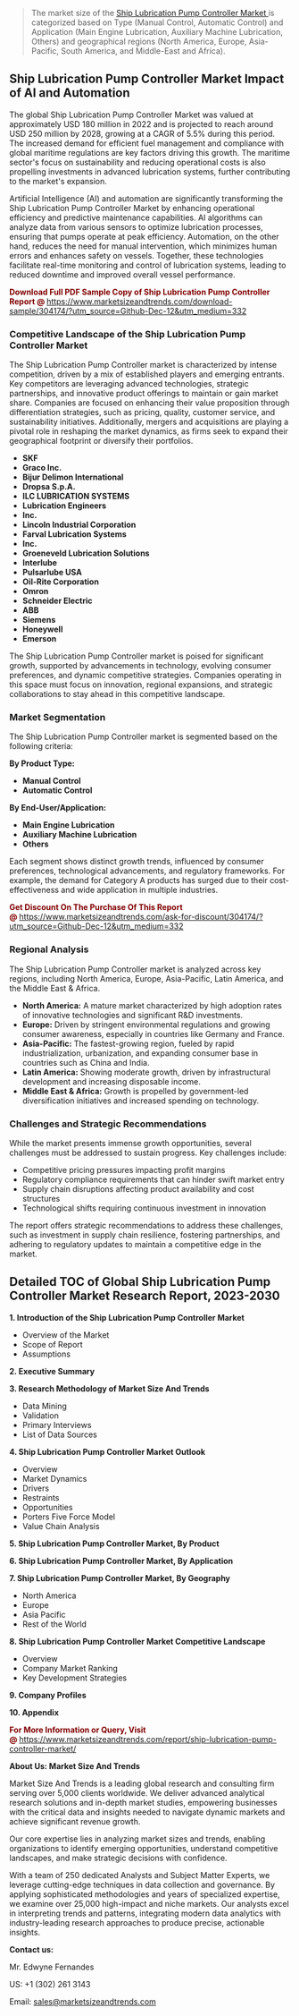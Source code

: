 <blockquote><p>The market size of the <a href="https://www.marketsizeandtrends.com/download-sample/304174/?utm_source=Github-Dec-12&amp;utm_medium=332" target="_blank">Ship Lubrication Pump Controller Market </a>is categorized based on Type (Manual Control, Automatic Control) and Application (Main Engine Lubrication, Auxiliary Machine Lubrication, Others) and geographical regions (North America, Europe, Asia-Pacific, South America, and Middle-East and Africa).</p></blockquote><p><h2>Ship Lubrication Pump Controller Market Impact of AI and Automation</h2><p>The global Ship Lubrication Pump Controller Market was valued at approximately USD 180 million in 2022 and is projected to reach around USD 250 million by 2028, growing at a CAGR of 5.5% during this period. The increased demand for efficient fuel management and compliance with global maritime regulations are key factors driving this growth. The maritime sector's focus on sustainability and reducing operational costs is also propelling investments in advanced lubrication systems, further contributing to the market's expansion.</p><p>Artificial Intelligence (AI) and automation are significantly transforming the Ship Lubrication Pump Controller Market by enhancing operational efficiency and predictive maintenance capabilities. AI algorithms can analyze data from various sensors to optimize lubrication processes, ensuring that pumps operate at peak efficiency. Automation, on the other hand, reduces the need for manual intervention, which minimizes human errors and enhances safety on vessels. Together, these technologies facilitate real-time monitoring and control of lubrication systems, leading to reduced downtime and improved overall vessel performance.</p></p><p><strong><span style="color: #800000;">Download Full PDF Sample Copy of Ship Lubrication Pump Controller Report @</span>&nbsp;</strong><a href="https://www.marketsizeandtrends.com/download-sample/304174/?utm_source=Github-Dec-12&amp;utm_medium=332">https://www.marketsizeandtrends.com/download-sample/304174/?utm_source=Github-Dec-12&amp;utm_medium=332</a></p><h3>Competitive Landscape of the Ship Lubrication Pump Controller Market</h3><p>The Ship Lubrication Pump Controller market is characterized by intense competition, driven by a mix of established players and emerging entrants. Key competitors are leveraging advanced technologies, strategic partnerships, and innovative product offerings to maintain or gain market share. Companies are focused on enhancing their value proposition through differentiation strategies, such as pricing, quality, customer service, and sustainability initiatives. Additionally, mergers and acquisitions are playing a pivotal role in reshaping the market dynamics, as firms seek to expand their geographical footprint or diversify their portfolios.</p><p><strong><p><ul><li>SKF </li><li> Graco Inc. </li><li> Bijur Delimon International </li><li> Dropsa S.p.A. </li><li> ILC LUBRICATION SYSTEMS </li><li> Lubrication Engineers </li><li> Inc. </li><li> Lincoln Industrial Corporation </li><li> Farval Lubrication Systems </li><li> Inc. </li><li> Groeneveld Lubrication Solutions </li><li> Interlube </li><li> Pulsarlube USA </li><li> Oil-Rite Corporation </li><li> Omron </li><li> Schneider Electric </li><li> ABB </li><li> Siemens </li><li> Honeywell </li><li> Emerson</p></li></ul></p></strong></p><p>The Ship Lubrication Pump Controller market is poised for significant growth, supported by advancements in technology, evolving consumer preferences, and dynamic competitive strategies. Companies operating in this space must focus on innovation, regional expansions, and strategic collaborations to stay ahead in this competitive landscape.</p><h3>Market Segmentation</h3><p>The Ship Lubrication Pump Controller market is segmented based on the following criteria:</p><p><strong>By Product Type:</strong></p><p><strong><p><ul><li>Manual Control </li><li> Automatic Control</p></li></ul></p></strong></p><p><strong>By End-User/Application:</strong></p><p><strong><p><ul><li>Main Engine Lubrication </li><li> Auxiliary Machine Lubrication </li><li> Others</p></li></ul></p></strong></p><p>Each segment shows distinct growth trends, influenced by consumer preferences, technological advancements, and regulatory frameworks. For example, the demand for Category A products has surged due to their cost-effectiveness and wide application in multiple industries.</p><p><strong><span style="color: #800000;">Get Discount On The Purchase Of This Report @&nbsp;</span></strong><a href="https://www.marketsizeandtrends.com/ask-for-discount/304174/?utm_source=Github-Dec-12&amp;utm_medium=332">https://www.marketsizeandtrends.com/ask-for-discount/304174/?utm_source=Github-Dec-12&amp;utm_medium=332</a></p><h3>Regional Analysis</h3><p>The Ship Lubrication Pump Controller market is analyzed across key regions, including North America, Europe, Asia-Pacific, Latin America, and the Middle East &amp; Africa.</p><ul><li><strong>North America:</strong> A mature market characterized by high adoption rates of innovative technologies and significant R&amp;D investments.</li><li><strong>Europe:</strong> Driven by stringent environmental regulations and growing consumer awareness, especially in countries like Germany and France.</li><li><strong>Asia-Pacific:</strong> The fastest-growing region, fueled by rapid industrialization, urbanization, and expanding consumer base in countries such as China and India.</li><li><strong>Latin America:</strong> Showing moderate growth, driven by infrastructural development and increasing disposable income.</li><li><strong>Middle East &amp; Africa:</strong> Growth is propelled by government-led diversification initiatives and increased spending on technology.</li></ul><h3>Challenges and Strategic Recommendations</h3><p>While the market presents immense growth opportunities, several challenges must be addressed to sustain progress. Key challenges include:</p><ul><li>Competitive pricing pressures impacting profit margins</li><li>Regulatory compliance requirements that can hinder swift market entry</li><li>Supply chain disruptions affecting product availability and cost structures</li><li>Technological shifts requiring continuous investment in innovation</li></ul><p>The report offers strategic recommendations to address these challenges, such as investment in supply chain resilience, fostering partnerships, and adhering to regulatory updates to maintain a competitive edge in the market.</p><h2>Detailed TOC of Global Ship Lubrication Pump Controller Market Research Report, 2023-2030</h2><p><strong>1. Introduction of the Ship Lubrication Pump Controller Market</strong></p><ul><li>Overview of the Market</li><li>Scope of Report</li><li>Assumptions&nbsp;</li></ul><p><strong>2. Executive Summary</strong></p><p><strong>3. Research Methodology of <strong>Market Size And Trends</strong></strong></p><ul><li>Data Mining</li><li>Validation</li><li>Primary Interviews</li><li>List of Data Sources&nbsp;</li></ul><p><strong>4. Ship Lubrication Pump Controller Market Outlook</strong></p><ul><li>Overview</li><li>Market Dynamics</li><li>Drivers</li><li>Restraints</li><li>Opportunities</li><li>Porters Five Force Model</li><li>Value Chain Analysis&nbsp;</li></ul><p><strong>5. Ship Lubrication Pump Controller Market, By Product</strong></p><p><strong>6. Ship Lubrication Pump Controller Market, By Application</strong></p><p><strong>7. Ship Lubrication Pump Controller Market, By Geography</strong></p><ul><li>North America</li><li>Europe</li><li>Asia Pacific</li><li>Rest of the World&nbsp;</li></ul><p><strong>8. Ship Lubrication Pump Controller Market Competitive Landscape</strong></p><ul><li>Overview</li><li>Company Market Ranking</li><li>Key Development Strategies&nbsp;</li></ul><p><strong>9. Company Profiles</strong></p><p><strong>10. Appendix</strong></p><p><strong><span style="color: #800000;">For More Information or Query, Visit @&nbsp;</span></strong><a href="https://www.marketsizeandtrends.com/report/ship-lubrication-pump-controller-market/">https://www.marketsizeandtrends.com/report/ship-lubrication-pump-controller-market/</a></p><p></p><p><strong>About Us:&nbsp;Market Size And Trends</strong></p><p>Market Size And Trends&nbsp;is a leading global research and consulting firm serving over 5,000 clients worldwide. We deliver advanced analytical research solutions and in-depth market studies, empowering businesses with the critical data and insights needed to navigate dynamic markets and achieve significant revenue growth.</p><p>Our core expertise lies in analyzing market sizes and trends, enabling organizations to identify emerging opportunities, understand competitive landscapes, and make strategic decisions with confidence.</p><p>With a team of 250 dedicated Analysts and Subject Matter Experts, we leverage cutting-edge techniques in data collection and governance. By applying sophisticated methodologies and years of specialized expertise, we examine over 25,000 high-impact and niche markets. Our analysts excel in interpreting trends and patterns, integrating modern data analytics with industry-leading research approaches to produce precise, actionable insights.</p><p><strong>Contact us:</strong></p><p>Mr. Edwyne Fernandes</p><p>US: +1 (302) 261 3143</p><p>Email: <a href="mailto:sales@marketsizeandtrends.com">sales@marketsizeandtrends.com</a>&nbsp;</p>
